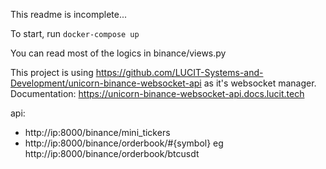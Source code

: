 This readme is incomplete...

To start, run `docker-compose up`

You can read most of the logics in binance/views.py

This project is using https://github.com/LUCIT-Systems-and-Development/unicorn-binance-websocket-api as it's websocket manager. Documentation: https://unicorn-binance-websocket-api.docs.lucit.tech

api:
- http://ip:8000/binance/mini_tickers
- http://ip:8000/binance/orderbook/#{symbol} eg http://ip:8000/binance/orderbook/btcusdt

 